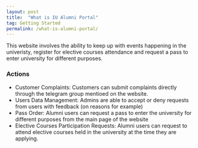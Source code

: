 ```yaml
---
layout: post
title:  "What is IU Alumni Portal"
tag: Getting Started
permalink: /what-is-alumni-portal/
---
```

This website involves the ability to keep up with events happening in the univeristy, register for elective courses attendance and request a pass to enter university for different purposes.

### Actions
- Customer Complaints: Customers can submit complaints directly through the telegram group mentioed on the website.
- Users Data Management: Admins are able to accept or deny requests from users with feedback (on reasons for example)
- Pass Order: Alumni users can request a pass to enter the university for different purposes from the main page of the website
- Elective Courses Participation Requests: Alumni users can request to attend elective courses held in the university at the time they are applying.